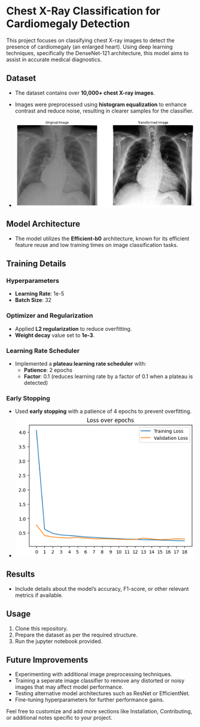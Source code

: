 # Chest X-Ray Classification for Cardiomegaly Detection

This project focuses on classifying chest X-ray images to detect the presence of cardiomegaly (an enlarged heart). Using deep learning techniques, specifically the DenseNet-121 architecture, this model aims to assist in accurate medical diagnostics.

## Dataset

- The dataset contains over **10,000+ chest X-ray images**.
- Images were preprocessed using **histogram equalization** to enhance contrast and reduce noise, resulting in clearer samples for the classifier.

- ![Chest X-Ray Example](images/output.png)

## Model Architecture

- The model utilizes the **Efficient-b0** architecture, known for its efficient feature reuse and low training times on image classification tasks.

## Training Details

### Hyperparameters

- **Learning Rate**: 1e-5
- **Batch Size**: 32

### Optimizer and Regularization

- Applied **L2 regularization** to reduce overfitting.
- **Weight decay** value set to **1e-3**.

### Learning Rate Scheduler

- Implemented a **plateau learning rate scheduler** with:
  - **Patience**: 2 epochs
  - **Factor**: 0.1 (reduces learning rate by a factor of 0.1 when a plateau is detected)

### Early Stopping

- Used **early stopping** with a patience of 4 epochs to prevent overfitting.
- ![Training](images/training.png)

## Results

- Include details about the model’s accuracy, F1-score, or other relevant metrics if available.

## Usage

1. Clone this repository.
2. Prepare the dataset as per the required structure.
3. Run the jupyter notebook provided.

## Future Improvements

- Experimenting with additional image preprocessing techniques.
- Training a seperate image classifier to remove any distorted or noisy images that may affect model performance.
- Testing alternative model architectures such as ResNet or EfficientNet.
- Fine-tuning hyperparameters for further performance gains.


Feel free to customize and add more sections like Installation, Contributing, or additional notes specific to your project.

